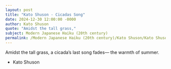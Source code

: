 ```yaml
---
layout: post
title: "Kato Shuson - Cicadas Song"
date: 2024-12-30 12:00:00 -0000
author: Kato Shuson
quote: "Amidst the tall grass,"
subject: Modern Japanese Haiku (20th century)
permalink: /Modern Japanese Haiku (20th century)/Kato Shuson/Kato Shuson - Cicadas Song
---
```


Amidst the tall grass,
a cicada’s last song fades—
the warmth of summer.

- Kato Shuson

